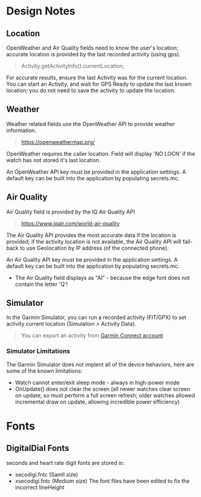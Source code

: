 # Design Notes

## Location

OpenWeather and Air Quality fields need to know the user's location; accurate 
location is provided by the last recorded activity (using gps).
> Activity.getActivityInfo().currentLocation;

For accurate results, ensure the last Activity was for the current location.
You can start an Activity, and wait for GPS Ready to update the last known 
location; you do not need to save the activity to update the location.

## Weather

Weather related fields use the OpenWeather API to provide weather information.
> https://openweathermap.org/

OpenWeather requires the caller location. Field will display 'NO LOCN' if the
watch has not stored it's last location.

An OpenWeather API key must be provided in the application settings. A default key
can be built into the application by populating secrets.mc.

## Air Quality

Air Quality field is provided by the IQ Air Quality API
> https://www.iqair.com/world-air-quality

The Air Quality API provides the most accurate data if the location is provided; 
if the activity location is not available, the Air Quality API will fall-back
to use Geolocation by IP address (of the connected phone). 

An Air Quality API key must be provided in the application settings. A default key
can be built into the application by populating secrets.mc.

- The Air Quality field displays as "AI" - because the edge font does not 
  contain the letter 'Q'!


## Simulator
In the Garmin Simulator, you can run a recorded activity (FIT/GPX) to set
activity current location (Simulation > Activity Data).
> You can export an activity from [Garmin Connect account](https://connect.garmin.com/modern/activities)

### Simulator Limitations
The Garmin Simulator does not implent all of the device behaviors, here are some of the known limitations:
- Watch cannot enter/exit sleep mode - always in high-power mode
- OnUpdate() does not clear the screen 
  (all newer watches clear screen on update, so must perform a full screen refresh; 
  older watches allowed incremental draw on update, allowing incredible power efficiency)

# Fonts

## DigitalDial Fonts
seconds and heart rate digit fonts are stored in:
  - secodigi.fntc (Samll size)
  - xsecodigi.fntc (Medium size)
  The font files have been edited to fix the incorrect lineHeight